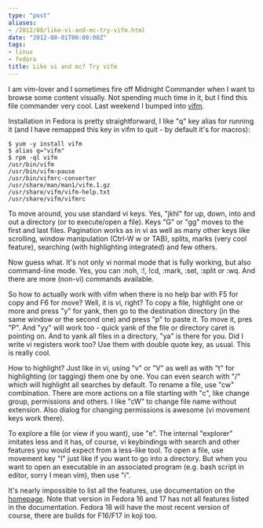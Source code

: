 ```yaml
---
type: "post"
aliases:
- /2012/08/like-vi-and-mc-try-vifm.html
date: "2012-08-01T00:00:00Z"
tags:
- linux
- fedora
title: Like vi and mc? Try vifm
---
```


I am vim-lover and I sometimes fire off Midnight Commander when I want to
browse some content visually. Not spending much time in it, but I find this
file commander very cool. Last weekend I bumped into [vifm][1].

Installation in Fedora is pretty straightforward, I like "q" key alias for
running it (and I have remapped this key in vifm to quit - by default it's for
macros):

    $ yum -y install vifm
    $ alias q="vifm"
    $ rpm -ql vifm
    /usr/bin/vifm
    /usr/bin/vifm-pause
    /usr/bin/vifmrc-converter
    /usr/share/man/man1/vifm.1.gz
    /usr/share/vifm/vifm-help.txt
    /usr/share/vifm/vifmrc

To move around, you use standard vi keys. Yes, "jkhl" for up, down, into and
out a directory (or to execute/open a file). Keys "G" or "gg" moves to the
first and last files. Pagination works as in vi as well as many other keys
like scrolling, window manipulation (Ctrl-W w or TAB), splits, marks (very
cool feature), searching (with highlighting integrated) and few others.

Now guess what. It's not only vi normal mode that is fully working, but also
command-line mode. Yes, you can :noh, :!, !cd, :mark, :set, :split or :wq. And
there are more (non-vi) commands available.

So how to actually work with vifm when there is no help bar with F5 for copy
and F6 for move? Well, it is vi, right? To copy a file, highlight one or more
and press "y" for yank, then go to the destination directory (in the same
window or the second one) and press "p" to paste it. To move it, pres "P". And
"yy" will work too - quick yank of the file or directory caret is pointing on.
And to yank all files in a directory, "ya" is there for you. Did I write vi
registers work too? Use them with double quote key, as usual. This is really
cool.

How to highlight? Just like in vi, using "v" or "V" as well as with "t" for
highlighting (or tagging) them one by one. You can even search with
"/" which will highlight all searches by default. To rename a file, use "cw" 
combination. There are more actions on a file starting with "c", like change
group, permissions and others. I like "cW" to change file name without
extension. Also dialog for changing permissions is awesome (vi movement keys
work there).

To explore a file (or view if you want), use "e". The internal "explorer"
imitates less and it has, of course, vi keybindings with search and other
features you would expect from a less-like tool. To open a file, use movement
key "l" just like if you want to go into a directory. But when you want to
open an executable in an associated program (e.g. bash script in editor, sorry
I mean vim), then use "i".

It's nearly impossible to list all the features, use documentation on the
[homepage][1]. Note that version in Fedora 16 and 17 has not all features
listed in the documentation. Fedora 18 will have the most recent version of
course, there are builds for F16/F17 in koji too.

[1]: http://vifm.sourceforge.net/
